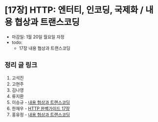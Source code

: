 # [17장] HTTP: 엔터티, 인코딩, 국제화 / 내용 협상과 트랜스코딩

- 마감일: 1월 20일 월요일 자정
- todo:
  - 17장 내용 협상과 트랜스코딩

## 정리 글 링크

1. 고석진
2. 고현주
3. 김나영
4. 류지환
5. 이승규 - [내용 협상과 트랜스코딩](https://ideveloper2.dev/blog/2020-01-19--%EB%82%B4%EC%9A%A9-%ED%98%91%EC%83%81%EA%B3%BC-%ED%8A%B8%EB%9E%9C%EC%8A%A4%EC%BD%94%EB%94%A9/)
6. 한재우 - [HTTP 완벽가이드 17장](https://bebiangel.github.io/2020/01/19/http-guide-chap17/)
7. 홍유정 - [내용 협상과 트랜스코딩](https://youjung-hong.github.io/2020-01-19/HTTP완벽가이드-17-내용-협상과-트랜스코딩/)
